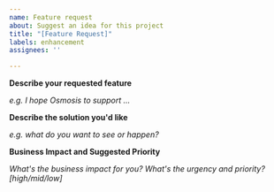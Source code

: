 ```yaml
---
name: Feature request
about: Suggest an idea for this project
title: "[Feature Request]"
labels: enhancement
assignees: ''

---
```


**Describe your requested feature**

*e.g. I hope Osmosis to support ...*

**Describe the solution you'd like**

*e.g. what do you want to see or happen?*


**Business Impact and Suggested Priority**

*What's the business impact for you? What's the urgency and priority? [high/mid/low]*
